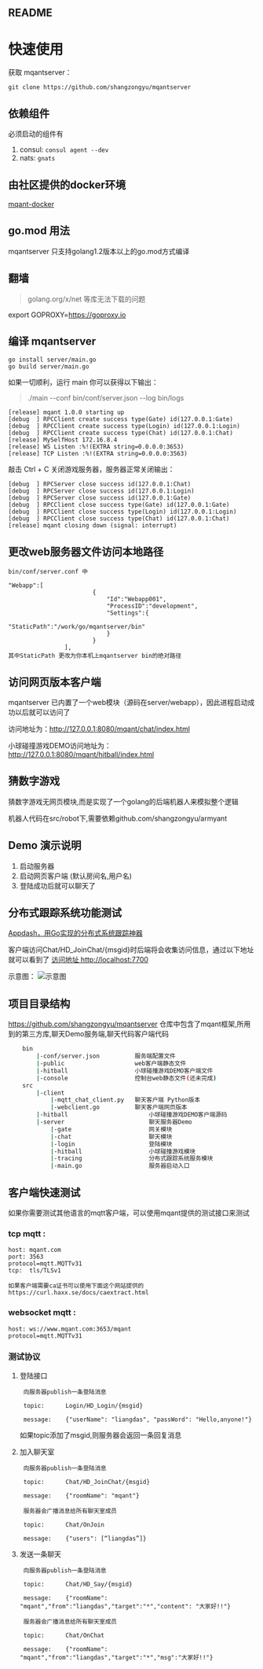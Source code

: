 ## README

# 快速使用

获取 mqantserver：

```
git clone https://github.com/shangzongyu/mqantserver
```

## 依赖组件

必须启动的组件有

1. consul: `consul agent --dev`
2. nats: `gnats`

## 由社区提供的docker环境

[mqant-docker](https://github.com/bjfumac/mqant-docker)

## go.mod 用法

mqantserver 只支持golang1.2版本以上的go.mod方式编译

## 翻墙

> golang.org/x/net 等库无法下载的问题

export GOPROXY=https://goproxy.io


## 编译 mqantserver

```
go install server/main.go
go build server/main.go
```

如果一切顺利，运行 main 你可以获得以下输出：

> ./main --conf bin/conf/server.json --log bin/logs

	[release] mqant 1.0.0 starting up
	[debug  ] RPCClient create success type(Gate) id(127.0.0.1:Gate)
	[debug  ] RPCClient create success type(Login) id(127.0.0.1:Login)
	[debug  ] RPCClient create success type(Chat) id(127.0.0.1:Chat)
	[release] MySelfHost 172.16.8.4
	[release] WS Listen :%!(EXTRA string=0.0.0.0:3653)
	[release] TCP Listen :%!(EXTRA string=0.0.0.0:3563)

敲击 Ctrl + C 关闭游戏服务器，服务器正常关闭输出：

	[debug  ] RPCServer close success id(127.0.0.1:Chat)
	[debug  ] RPCServer close success id(127.0.0.1:Login)
	[debug  ] RPCServer close success id(127.0.0.1:Gate)
	[debug  ] RPCClient close success type(Gate) id(127.0.0.1:Gate)
	[debug  ] RPCClient close success type(Login) id(127.0.0.1:Login)
	[debug  ] RPCClient close success type(Chat) id(127.0.0.1:Chat)
	[release] mqant closing down (signal: interrupt)

## 更改web服务器文件访问本地路径

	bin/conf/server.conf 中

	"Webapp":[
                            {
                                "Id":"Webapp001",
                                "ProcessID":"development",
                                "Settings":{
                                    "StaticPath":"/work/go/mqantserver/bin"
                                }
                            }
                    ],
    其中StaticPath 更改为你本机上mqantserver bin的绝对路径

## 访问网页版本客户端

mqantserver 已内置了一个web模块（源码在server/webapp），因此进程启动成功以后就可以访问了

访问地址为：http://127.0.0.1:8080/mqant/chat/index.html

小球碰撞游戏DEMO访问地址为：http://127.0.0.1:8080/mqant/hitball/index.html

## 猜数字游戏

猜数字游戏无网页模块,而是实现了一个golang的后端机器人来模拟整个逻辑

机器人代码在src/robot下,需要依赖github.com/shangzongyu/armyant

## Demo 演示说明

1. 启动服务器
2. 启动网页客户端	(默认房间名,用户名)
3. 登陆成功后就可以聊天了

## 分布式跟踪系统功能测试

[Appdash，用Go实现的分布式系统跟踪神器](http://tonybai.com/2015/06/17/appdash-distributed-systems-tracing-in-go/)

客户端访问Chat/HD_JoinChat/{msgid}时后端将会收集访问信息，通过以下地址就可以看到了
[访问地址 http://localhost:7700](http://localhost:7700)

示意图：
![示意图](https://github.com/shangzongyu/mqant/wiki/images/mqant_tracing.png)

## 项目目录结构

https://github.com/shangzongyu/mqantserver 仓库中包含了mqant框架,所用到的第三方库,聊天Demo服务端,聊天代码客户端代码

```sh
	bin
		|-conf/server.json			服务端配置文件
		|-public					web客户端静态文件
		|-hitball					小球碰撞游戏DEMO客户端文件
		|-console                   控制台web静态文件(还未完成)
	src
		|-client
			|-mqtt_chat_client.py 	聊天客户端 Python版本
			|-webclient.go			聊天客户端网页版本
		|-hitball						小球碰撞游戏DEMO客户端源码
		|-server						聊天服务器Demo
			|-gate						网关模块
			|-chat						聊天模块
			|-login						登陆模块
			|-hitball					小球碰撞游戏模块
			|-tracing					分布式跟踪系统服务模块
			|-main.go					服务器启动入口
```

## 客户端快速测试

如果你需要测试其他语言的mqtt客户端，可以使用mqant提供的测试接口来测试

### tcp mqtt :
	host: mqant.com
	port: 3563
	protocol=mqtt.MQTTv31
	tcp:  tls/TLSv1

	如果客户端需要ca证书可以使用下面这个网站提供的
	https://curl.haxx.se/docs/caextract.html

### websocket mqtt :
	host: ws://www.mqant.com:3653/mqant
	protocol=mqtt.MQTTv31

### 测试协议

1. 登陆接口

		向服务器publish一条登陆消息

		topic:		Login/HD_Login/{msgid}

		message:	{"userName": "liangdas", "passWord": "Hello,anyone!"}

	如果topic添加了msgid,则服务器会返回一条回复消息

2. 加入聊天室

		向服务器publish一条登陆消息

		topic:		Chat/HD_JoinChat/{msgid}

		message:	{"roomName": "mqant"}

		服务器会广播消息给所有聊天室成员

		topic:		Chat/OnJoin

		message:	{"users": [“liangdas”]}

3. 发送一条聊天

		向服务器publish一条登陆消息

		topic:		Chat/HD_Say/{msgid}

		message:	{"roomName": "mqant","from":"liangdas","target":"*","content": "大家好!!"}

		服务器会广播消息给所有聊天室成员

		topic:		Chat/OnChat

		message:	{"roomName": "mqant","from":"liangdas","target":"*","msg":"大家好!!"}
